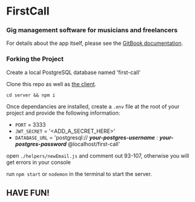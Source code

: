 # FirstCall 
### Gig management software for musicians and freelancers

For details about the app itself, please see the [GitBook documentation](https://ryantuckern.gitbook.io/first-call/).

### Forking the Project

Create a local PostgreSQL database named 'first-call'

Clone this repo as well as [the client](https://github.com/RyanTuckerN/first-call-client).

`cd server && npm i`


Once dependancies are installed, create a `.env` file at the root of your project and provide the following information:

- `PORT` = 3333
- `JWT_SECRET` = '<ADD_A_SECRET_HERE>'
- `DATABASE_URL` =  'postgresql:// ***your-postgres-username*** : ***your-postgres-password*** @localhost/first-call'

open `./helpers/newEmail.js` and comment out 93-107, otherwise you will get errors in your console

run `npm start` or `nodemon` in the terminal to start the server.

## HAVE FUN!